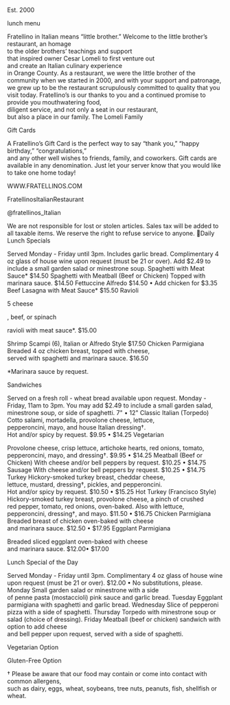 Est. 2000

lunch menu

Fratellino in Italian means “little brother.” 
Welcome to the little brother’s restaurant, an homage  
to the older brothers’ teachings and support  
that inspired owner Cesar Lomeli to first venture out  
and create an Italian culinary experience  
in Orange County.
As a restaurant, we were the little brother of the community 
when we started in 2000, and with your support and 
patronage, we grew up to be the restaurant scrupulously 
committed to quality that you visit today.
Fratellino’s is our thanks to you and a continued promise to 
provide you mouthwatering food,  
diligent service, and not only a seat in our restaurant,  
but also a place in our family.
The Lomeli Family

Gift Cards

A Fratellino’s Gift Card is the perfect way to say 
 “thank you,” “happy birthday,” “congratulations,”  
and any other well wishes to friends, family, and coworkers. 
Gift cards are available in any denomination. Just let your 
server know that you would like to take one home today!

WWW.FRATELLINOS.COM

FratellinosItalianRestaurant

@fratellinos_Italian

We are not responsible for lost or stolen articles.
Sales tax will be added to all taxable items. 
We reserve the right to refuse service to anyone.
Daily Lunch Specials

Served Monday - Friday until 3pm. Includes garlic bread.
Complimentary 4 oz glass of house wine upon request (must be 21 or over).
Add $2.49 to include a small garden salad or minestrone soup.
Spaghetti with Meat Sauce*  $14.50
Spaghetti with Meatball (Beef or Chicken)
Topped with marinara sauce.  $14.50
Fettuccine Alfredo 
$14.50 • Add chicken for $3.35
 Beef Lasagna with Meat Sauce* $15.50 
Ravioli

5 cheese 

, beef, or spinach 

 ravioli with meat sauce*.  $15.00

Shrimp Scampi (6), Italian or Alfredo Style  $17.50
Chicken Parmigiana
Breaded 4 oz chicken breast, topped with cheese,  
served with spaghetti and marinara sauce.  $16.50

*Marinara sauce by request. 

Sandwiches

Served on a fresh roll - wheat bread available upon request.
Monday - Friday, 11am to 3pm.
You may add $2.49 to include a small garden salad,  
minestrone soup, or side of spaghetti.
7" • 12"
Classic Italian (Torpedo)
Cotto salami, mortadella, provolone cheese, lettuce,  
pepperoncini, mayo, and house Italian dressing†.  
Hot and/or spicy by request.  $9.95 • $14.25
Vegetarian 

Provolone cheese, crisp lettuce, artichoke hearts, red onions, tomato, 
pepperoncini, mayo, and dressing†.  $9.95 • $14.25
 Meatball (Beef or Chicken) 
With cheese and/or bell peppers by request.  $10.25 • $14.75
Sausage
With cheese and/or bell peppers by request.  $10.25 • $14.75
Turkey
Hickory-smoked turkey breast, cheddar cheese,  
lettuce, mustard, dressing†, pickles, and pepperoncini.  
Hot and/or spicy by request.  $10.50 • $15.25
Hot Turkey (Francisco Style)
Hickory-smoked turkey breast, provolone cheese, a pinch of crushed  
red pepper, tomato, red onions, oven-baked. Also with lettuce,  
pepperoncini, dressing†, and mayo.  $11.50 • $16.75
Chicken Parmigiana
Breaded breast of chicken oven-baked with cheese  
and marinara sauce.  $12.50 • $17.95
Eggplant Parmigiana 

Breaded sliced eggplant oven-baked with cheese  
and marinara sauce.  $12.00• $17.00

Lunch Special of the Day

Served Monday - Friday until 3pm.
Complimentary 4 oz glass of house wine upon request (must be 21 or over).
$12.00 • No substitutions, please.
Monday
Small garden salad or minestrone with a side  
of penne pasta (mostaccioli) pink sauce and garlic bread. 
Tuesday
Eggplant parmigiana with spaghetti and garlic bread. 
Wednesday
Slice of pepperoni pizza with a side of spaghetti.
Thursday
Torpedo with minestrone soup or salad (choice of dressing).
Friday
Meatball (beef or chicken) sandwich with option to add cheese  
and bell pepper upon request, served with a side of spaghetti.

 Vegetarian Option        

 Gluten-Free Option

† Please be aware that our food may contain or come into contact with common allergens,  
such as dairy, eggs, wheat, soybeans, tree nuts, peanuts, fish, shellfish or wheat.

